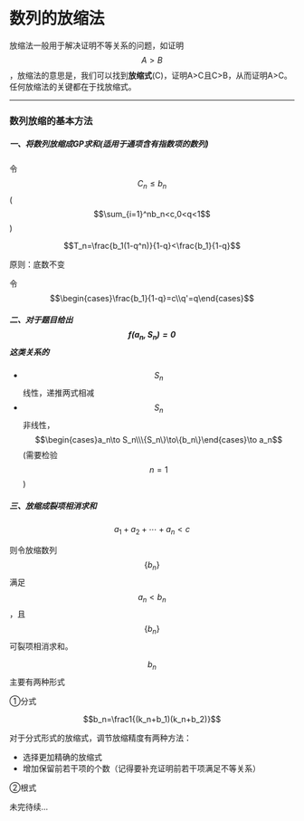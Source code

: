 # 数列的放缩法

放缩法一般用于解决证明不等关系的问题，如证明$$A>B$$，放缩法的意思是，我们可以找到**放缩式**(C)，证明A>C且C>B，从而证明A>C。任何放缩法的关键都在于找放缩式。

---

### 数列放缩的基本方法

##### 一、将数列放缩成GP求和(适用于通项含有指数项的数列)

令$$C_n\le b_n$$($$\sum_{i=1}^nb_n<c,0<q<1$$)

$$T_n=\frac{b_1(1-q^n)}{1-q}<\frac{b_1}{1-q}$$

原则：底数不变

令$$\begin{cases}\frac{b_1}{1-q}=c\\q'=q\end{cases}$$

##### 二、对于题目给出$$f(a_n,S_n)=0$$这类关系的

* $$S_n$$线性，递推两式相减
* $$S_n$$非线性，$$\begin{cases}a_n\to S_n\\\{S_n\}\to\{b_n\}\end{cases}\to a_n$$(需要检验$$n=1$$)

##### 三、放缩成裂项相消求和

$$a_1+a_2+\cdots+a_n<c$$

则令放缩数列$$\{b_n\}$$满足$$a_n<b_n$$，且$$\{b_n\}$$可裂项相消求和。

$$b_n$$主要有两种形式

①分式

$$b_n=\frac1{(k_n+b_1)(k_n+b_2)}$$

对于分式形式的放缩式，调节放缩精度有两种方法：

* 选择更加精确的放缩式
* 增加保留前若干项的个数（记得要补充证明前若干项满足不等关系）

②根式

未完待续...